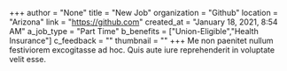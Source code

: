 +++
author = "None"
title = "New Job"
organization = "Github"
location = "Arizona"
link = "https://github.com"
created_at = "January 18, 2021, 8:54 AM"
a_job_type = "Part Time"
b_benefits = ["Union-Eligible","Health Insurance"]
c_feedback = ""
thumbnail = ""
+++
Me non paenitet nullum festiviorem excogitasse ad hoc. Quis aute iure reprehenderit in voluptate velit esse.